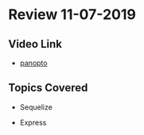 # Review 11-07-2019

## Video Link

* [panopto](https://codingbootcamp.hosted.panopto.com/Panopto/Pages/Viewer.aspx?id=46c06975-9c84-4695-b9a9-aaff0031bc08)

## Topics Covered

* Sequelize

* Express